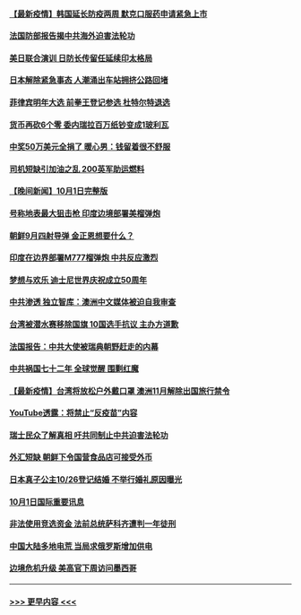 #### [【最新疫情】韩国延长防疫两周  默克口服药申请紧急上市](../pages/prog202/a103232680.md?t=10030151) 
#### [法国防部报告揭中共海外迫害法轮功](../pages/prog202/a103232005.md?t=10030151) 
#### [美日联合演训 日防长传留任延续印太格局](../pages/prog202/a103232638.md?t=10030151) 
#### [日本解除紧急事态 人潮涌出车站拥挤公路回堵](../pages/prog202/a103232547.md?t=10030151) 
#### [菲律宾明年大选 前拳王登记参选 杜特尔特退选](../pages/prog202/a103232498.md?t=10030151) 
#### [货币再砍6个零 委内瑞拉百万纸钞变成1玻利瓦](../pages/prog202/a103232415.md?t=10030151) 
#### [中奖50万美元全捐了 暖心男：钱留着很不舒服](../pages/prog202/a103232405.md?t=10030151) 
#### [司机短缺引加油之乱 200英军助运燃料](../pages/prog202/a103232390.md?t=10030151) 
#### [【晚间新闻】10月1日完整版](../pages/prog202/a103232255.md?t=10030151) 
#### [号称地表最大狙击枪 印度边境部署美榴弹炮](../pages/prog202/a103232111.md?t=10030151) 
#### [朝鲜9月四射导弹 金正恩想要什么？](../pages/prog202/a103232096.md?t=10030151) 
#### [印度在边界部署M777榴弹炮 中共反应激烈](../pages/prog202/a103231669.md?t=10030151) 
#### [梦想与欢乐 迪士尼世界庆祝成立50周年](../pages/prog202/a103232066.md?t=10030151) 
#### [中共渗透  独立智库：澳洲中文媒体被迫自我审查](../pages/prog202/a103232038.md?t=10030151) 
#### [台湾被潜水赛移除国旗 10国选手抗议 主办方道歉](../pages/prog202/a103232020.md?t=10030151) 
#### [法国报告：中共大使被瑞典朝野赶走的内幕](../pages/prog202/a103231980.md?t=10030151) 
#### [中共祸国七十二年 全球觉醒 围剿红魔](../pages/prog202/a103231886.md?t=10030151) 
#### [【最新疫情】台湾将放松户外戴口罩 澳洲11月解除出国旅行禁令](../pages/prog202/a103231865.md?t=10030151) 
#### [YouTube透露：将禁止“反疫苗”内容](../pages/prog202/a103231796.md?t=10030151) 
#### [瑞士民众了解真相 吁共同制止中共迫害法轮功](../pages/prog202/a103231726.md?t=10030151) 
#### [外汇短缺 朝鲜下令国营食品店可接受外币](../pages/prog202/a103231648.md?t=10030151) 
#### [日本真子公主10/26登记结婚 不举行婚礼原因曝光](../pages/prog202/a103231574.md?t=10030151) 
#### [10月1日国际重要讯息](../pages/prog202/a103231575.md?t=10030151) 
#### [非法使用竞选资金 法前总统萨科齐遭判一年徒刑](../pages/prog202/a103231554.md?t=10030151) 
#### [中国大陆多地电荒 当局求俄罗斯增加供电](../pages/prog202/a103231493.md?t=10030151) 
#### [边境危机升级 美高官下周访问墨西哥](../pages/prog202/a103231145.md?t=10030151) 

----
#### [ >>> 更早内容 <<< ](../indexes/prog202-earlier.md)
